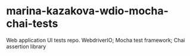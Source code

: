 # marina-kazakova-wdio-mocha-chai-tests
Web application UI tests repo. WebdriverIO; Mocha test framework; Chai assertion library  
